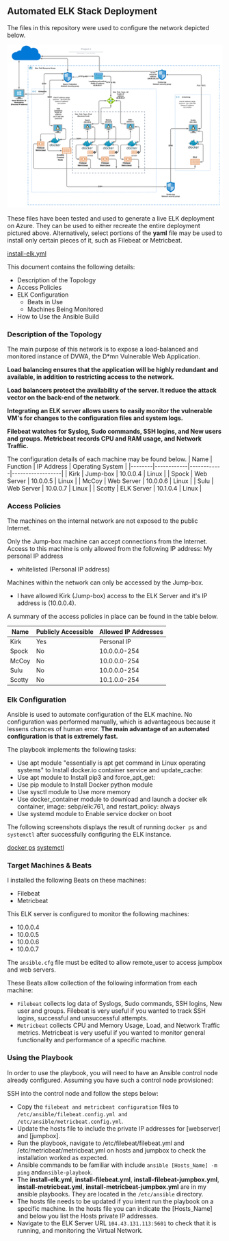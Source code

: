 
## Automated ELK Stack Deployment

The files in this repository were used to configure the network depicted below.

 ![Diagram](Diagram/Azure_Diagram_Project_1.png)

These files have been tested and used to generate a live ELK deployment on Azure. They can be used to either recreate the entire deployment pictured above. Alternatively, select portions of the **yaml** file may be used to install only certain pieces of it, such as Filebeat or Metricbeat.

  [install-elk.yml](Ansible/install-elk.yml)

This document contains the following details:
- Description of the Topology
- Access Policies
- ELK Configuration
  - Beats in Use
  - Machines Being Monitored
- How to Use the Ansible Build


### Description of the Topology

The main purpose of this network is to expose a load-balanced and monitored instance of DVWA, the D*mn Vulnerable Web Application.

**Load balancing ensures that the application will be highly redundant and available, in addition to restricting access to the network.**

**Load balancers protect the availability of the server. It reduce the attack vector on the back-end of the network.**

**Integrating an ELK server allows users to easily monitor the vulnerable VM's for changes to the configuration files and system logs.**

**Filebeat watches for Syslog, Sudo commands, SSH logins, and New users and groups.**
**Metricbeat records CPU and RAM usage, and Network Traffic.**

The configuration details of each machine may be found below.
| Name   | Function   | IP Address | Operating System |
|--------|------------|------------|------------------|
| Kirk   | Jump-box   | 10.0.0.4   | Linux            |
| Spock  | Web Server | 10.0.0.5   | Linux            |
| McCoy  | Web Server | 10.0.0.6   | Linux            |
| Sulu   | Web Server | 10.0.0.7   | Linux            |
| Scotty | ELK Server | 10.1.0.4   | Linux            |

### Access Policies

The machines on the internal network are not exposed to the public Internet. 

Only the Jump-box machine can accept connections from the Internet. Access to this machine is only allowed from the following IP address: My personal IP address
-  whitelisted (Personal IP address)

Machines within the network can only be accessed by the Jump-box.

- I have allowed Kirk  (Jump-box) access to the ELK Server and it's IP address is (10.0.0.4).

A summary of the access policies in place can be found in the table below.

| Name   | Publicly Accessible | Allowed IP Addresses |
|--------|---------------------|----------------------|
| Kirk   | Yes                | Personal IP          |
| Spock  | No                  | 10.0.0.0-254         |
| McCoy  | No                  | 10.0.0.0-254         |
| Sulu   | No                  | 10.0.0.0-254         |
| Scotty | No                  | 10.1.0.0-254         |

### Elk Configuration

Ansible is used to automate configuration of the ELK machine. No configuration was performed manually, which is advantageous because it lessens chances of human error.
**The main advantage of an automated configuration is that is extremely fast.**

The playbook implements the following tasks:
- Use apt module "essentially is apt get command in Linux operating systems" to Install docker.io container service and update_cache:
- Use apt module to Install pip3 and force_apt_get:
- Use pip module to Install Docker python module
- Use sysctl module to Use more memory
- Use docker_container module to download and launch a docker elk container,  image: sebp/elk:761, and restart_policy: always
- Use systemd module to Enable service docker on boot

The following screenshots displays the result of running `docker ps` and `systemctl` after successfully configuring the ELK instance.

[docker ps](Images/docker_ps_output_Project_1.png)
[systemctl](Images/systemctl_status_Project_1.png)

### Target Machines & Beats

I installed the following Beats on these machines:
- Filebeat
- Metricbeat

This ELK server is configured to monitor the following machines:
- 10.0.0.4
- 10.0.0.5
- 10.0.0.6
- 10.0.0.7

The `ansible.cfg` file must be edited to allow remote_user to access jumpbox and web servers.


These Beats allow collection of the following information from each machine:

- `Filebeat` collects log data of Syslogs, Sudo commands, SSH logins, New user and groups. Filebeat is very useful if you wanted to track SSH logins, successful and unsuccessful attempts.
- `Metricbeat` collects CPU and Memory Usage, Load, and Network Traffic metrics. Metricbeat is very useful if you wanted to monitor general functionality and performance of a specific machine. 

### Using the Playbook

In order to use the playbook, you will need to have an Ansible control node already configured. Assuming you have such a control node provisioned: 

SSH into the control node and follow the steps below:
- Copy the `filebeat and metricbeat configuration` files to  `/etc/ansible/filebeat.config.yml and /etc/ansible/metricbeat.config.yml`.
- Update the hosts file to include the private IP addresses for [webserver] and [jumpbox].
- Run the playbook, navigate to /etc/filebeat/filebeat.yml and /etc/metricbeat/metricbeat.yml on hosts and jumpbox to check the installation worked as expected.
- Ansible commands to be familiar with include `ansible [Hosts_Name] -m ping` and`ansible-playbook`.
- The **install-elk.yml**, **install-filebeat.yml**, **install-filebeat-jumpbox.yml**, **install-metricbeat.yml**, **install-metricbeat-jumpbox.yml** are in my ansible playbooks. They are located in the `/etc/ansible` directory.
- The hosts file needs to be updated if you intent run the playbook on a specific machine. In the hosts file you can indicate the [Hosts_Name] and below you list the Hosts private IP addresses.
- Navigate to the ELK Server URL `104.43.131.113:5601` to check that it is running, and monitoring the Virtual Network.
